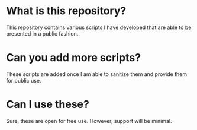 # What is this repository?
This repository contains various scripts I have developed that are able to be presented in a public fashion.

# Can you add more scripts?
These scripts are added once I am able to sanitize them and provide them for public use.

# Can I use these?
Sure, these are open for free use. However, support will be minimal.
